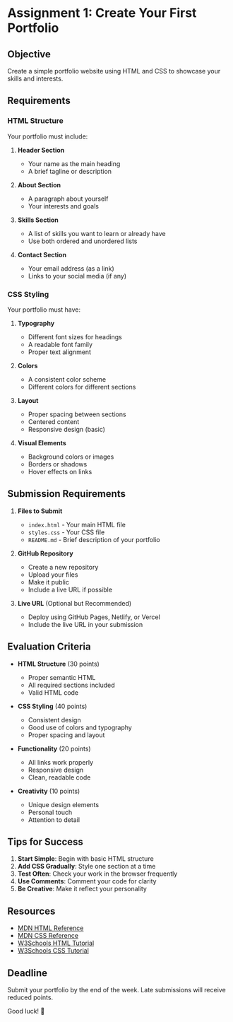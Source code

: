 # Assignment 1: Create Your First Portfolio

## Objective

Create a simple portfolio website using HTML and CSS to showcase your skills and interests.

## Requirements

### HTML Structure

Your portfolio must include:

1. **Header Section**

   - Your name as the main heading
   - A brief tagline or description

2. **About Section**

   - A paragraph about yourself
   - Your interests and goals

3. **Skills Section**

   - A list of skills you want to learn or already have
   - Use both ordered and unordered lists

4. **Contact Section**
   - Your email address (as a link)
   - Links to your social media (if any)

### CSS Styling

Your portfolio must have:

1. **Typography**

   - Different font sizes for headings
   - A readable font family
   - Proper text alignment

2. **Colors**

   - A consistent color scheme
   - Different colors for different sections

3. **Layout**

   - Proper spacing between sections
   - Centered content
   - Responsive design (basic)

4. **Visual Elements**
   - Background colors or images
   - Borders or shadows
   - Hover effects on links

## Submission Requirements

1. **Files to Submit**

   - `index.html` - Your main HTML file
   - `styles.css` - Your CSS file
   - `README.md` - Brief description of your portfolio

2. **GitHub Repository**

   - Create a new repository
   - Upload your files
   - Make it public
   - Include a live URL if possible

3. **Live URL** (Optional but Recommended)
   - Deploy using GitHub Pages, Netlify, or Vercel
   - Include the live URL in your submission

## Evaluation Criteria

- **HTML Structure** (30 points)

  - Proper semantic HTML
  - All required sections included
  - Valid HTML code

- **CSS Styling** (40 points)

  - Consistent design
  - Good use of colors and typography
  - Proper spacing and layout

- **Functionality** (20 points)

  - All links work properly
  - Responsive design
  - Clean, readable code

- **Creativity** (10 points)
  - Unique design elements
  - Personal touch
  - Attention to detail

## Tips for Success

1. **Start Simple**: Begin with basic HTML structure
2. **Add CSS Gradually**: Style one section at a time
3. **Test Often**: Check your work in the browser frequently
4. **Use Comments**: Comment your code for clarity
5. **Be Creative**: Make it reflect your personality

## Resources

- [MDN HTML Reference](https://developer.mozilla.org/en-US/docs/Web/HTML)
- [MDN CSS Reference](https://developer.mozilla.org/en-US/docs/Web/CSS)
- [W3Schools HTML Tutorial](https://www.w3schools.com/html/)
- [W3Schools CSS Tutorial](https://www.w3schools.com/css/)

## Deadline

Submit your portfolio by the end of the week. Late submissions will receive reduced points.

Good luck! 🚀

